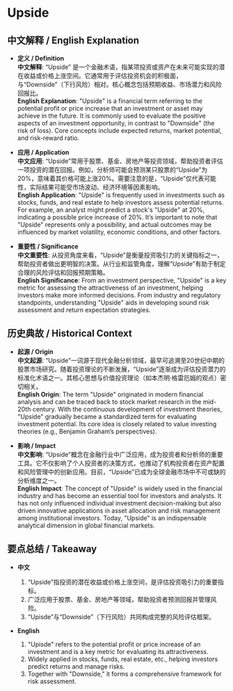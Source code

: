 # Upside

## 中文解释 / English Explanation

* **定义 / Definition**  
  **中文解释**: “Upside” 是一个金融术语，指某项投资或资产在未来可能实现的潜在收益或价格上涨空间。它通常用于评估投资机会的积极面，与“Downside”（下行风险）相对。核心概念包括预期收益、市场潜力和风险回报比。  
  **English Explanation**: "Upside" is a financial term referring to the potential profit or price increase that an investment or asset may achieve in the future. It is commonly used to evaluate the positive aspects of an investment opportunity, in contrast to "Downside" (the risk of loss). Core concepts include expected returns, market potential, and risk-reward ratio.

* **应用 / Application**  
  **中文应用**: “Upside”常用于股票、基金、房地产等投资领域，帮助投资者评估一项投资的潜在回报。例如，分析师可能会预测某只股票的“Upside”为20%，意味着其价格可能上涨20%。需要注意的是，“Upside”仅代表可能性，实际结果可能受市场波动、经济环境等因素影响。  
  **English Application**: "Upside" is frequently used in investments such as stocks, funds, and real estate to help investors assess potential returns. For example, an analyst might predict a stock's "Upside" at 20%, indicating a possible price increase of 20%. It’s important to note that "Upside" represents only a possibility, and actual outcomes may be influenced by market volatility, economic conditions, and other factors.

* **重要性 / Significance**  
  **中文重要性**: 从投资角度来看，“Upside”是衡量投资吸引力的关键指标之一，帮助投资者做出更明智的决策。从行业和监管角度，理解“Upside”有助于制定合理的风险评估和回报预期策略。  
  **English Significance**: From an investment perspective, "Upside" is a key metric for assessing the attractiveness of an investment, helping investors make more informed decisions. From industry and regulatory standpoints, understanding "Upside" aids in developing sound risk assessment and return expectation strategies.

## 历史典故 / Historical Context

* **起源 / Origin**  
  **中文起源**: “Upside”一词源于现代金融分析领域，最早可追溯至20世纪中期的股票市场研究。随着投资理论的不断发展，“Upside”逐渐成为评估投资潜力的标准化术语之一。其核心思想与价值投资理论（如本杰明·格雷厄姆的观点）密切相关。  
  **English Origin**: The term "Upside" originated in modern financial analysis and can be traced back to stock market research in the mid-20th century. With the continuous development of investment theories, "Upside" gradually became a standardized term for evaluating investment potential. Its core idea is closely related to value investing theories (e.g., Benjamin Graham’s perspectives).

* **影响 / Impact**  
  **中文影响**: “Upside”概念在金融行业中广泛应用，成为投资者和分析师的重要工具。它不仅影响了个人投资者的决策方式，也推动了机构投资者在资产配置和风险管理中的创新应用。目前，“Upside”已成为全球金融市场中不可或缺的分析维度之一。  
  **English Impact**: The concept of "Upside" is widely used in the financial industry and has become an essential tool for investors and analysts. It has not only influenced individual investment decision-making but also driven innovative applications in asset allocation and risk management among institutional investors. Today, "Upside" is an indispensable analytical dimension in global financial markets.

## 要点总结 / Takeaway

* **中文**  
  1. “Upside”指投资的潜在收益或价格上涨空间，是评估投资吸引力的重要指标。  
  2. 广泛应用于股票、基金、房地产等领域，帮助投资者预测回报并管理风险。  
  3. “Upisde”与“Downside”（下行风险）共同构成完整的风险评估框架。

* **English**  
  1. "Upisde" refers to the potential profit or price increase of an investment and is a key metric for evaluating its attractiveness.  
  2. Widely applied in stocks, funds, real estate, etc., helping investors predict returns and manage risks.  
  3. Together with "Downside," it forms a comprehensive framework for risk assessment.
